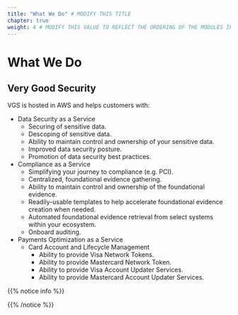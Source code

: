 ```yaml
---
title: "What We Do" # MODIFY THIS TITLE
chapter: true
weight: 4 # MODIFY THIS VALUE TO REFLECT THE ORDERING OF THE MODULES IF APPLICABLE
---
```


# What We Do <!-- MODIFY THIS HEADING TO REFLECT THE PROBLEM THE WORKSHOP IS ADDRESSING -->

## Very Good Security <!-- MODIFY THIS SUBHEADING -->
VGS is hosted in AWS and helps customers with:  
* Data Security as a Service 
	* Securing of sensitive data.  
	* Descoping of sensitive data.
	* Ability to maintain control and ownership of your sensitive data. 
	* Improved data security posture.
	* Promotion of data security best practices.
* Compliance as a Service
	* Simplifying your journey to compliance (e.g. PCI).  
	* Centralized, foundational evidence gathering.  
	* Ability to maintain control and ownership of the foundational evidence.  
	* Readily-usable templates to help accelerate foundational evidence creation when needed.  
	* Automated foundational evidence retrieval from select systems within your ecosystem.
	* Onboard auditing.  
* Payments Optimization as a Service 
	* Card Account and Lifecycle Management  
		* Ability to provide Visa Network Tokens.  
		* Ability to provide Mastercard Network Token.  
		* Ability to provide Visa Account Updater Services.  
		* Ability to provide Mastercard Account Updater Services.  


{{% notice info %}}
<p style='text-align: left;'>
</p>
{{% /notice %}}
